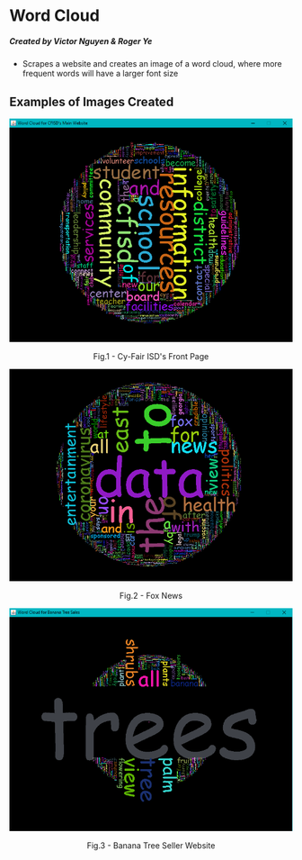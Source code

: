 # Word Cloud
##### Created by Victor Nguyen & Roger Ye
* Scrapes a website and creates an image of a word cloud, where more frequent words will have a larger font size

## Examples of Images Created
<p align = "center">
<img src = "cfisd.png">
</p>
<p align = "center">
Fig.1 - Cy-Fair ISD's Front Page
</p>
<p align = "center">
<img src = "foxnews.png">
</p>
<p align = "center">
Fig.2 - Fox News
</p>
<p align = "center">
<img src = "bananatreesales.png">
</p>
<p align = "center">
Fig.3 - Banana Tree Seller Website
</p>
